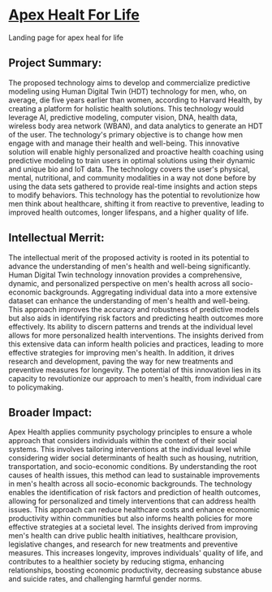 # [Apex Healt For Life](https://apexhealthforlife.com/)
Landing page for apex heal for life


## Project Summary:
The proposed technology aims to develop and commercialize predictive modeling using Human Digital Twin (HDT) technology for men, who, on average, die five years earlier than women, according to Harvard Health, by creating a platform for holistic health solutions. This technology would leverage AI, predictive modeling, computer vision, DNA, health data, wireless body area network (WBAN), and data analytics to generate an HDT of the user. The technology's primary objective is to change how men engage with and manage their health and well-being. This innovative solution will enable highly personalized and proactive health coaching using predictive modeling to train users in optimal solutions using their dynamic and unique bio and IoT data. The technology covers the user's physical, mental, nutritional, and community modalities in a way not done before by using the data sets gathered to provide real-time insights and action steps to modify behaviors. This technology has the potential to revolutionize how men think about healthcare, shifting it from reactive to preventive, leading to improved health outcomes, longer lifespans, and a higher quality of life.

## Intellectual Merrit:
The intellectual merit of the proposed activity is rooted in its potential to advance the understanding of men's health and well-being significantly. Human Digital Twin technology innovation provides a comprehensive, dynamic, and personalized perspective on men's health across all socio-economic backgrounds. Aggregating individual data into a more extensive dataset can enhance the understanding of men's health and well-being. This approach improves the accuracy and robustness of predictive models but also aids in identifying risk factors and predicting health outcomes more effectively. Its ability to discern patterns and trends at the individual level allows for more personalized health interventions. The insights derived from this extensive data can inform health policies and practices, leading to more effective strategies for improving men's health. In addition, it drives research and development, paving the way for new treatments and preventive measures for longevity. The potential of this innovation lies in its capacity to revolutionize our approach to men's health, from individual care to policymaking.

## Broader Impact:
Apex Health applies community psychology principles to ensure a whole approach that considers individuals within the context of their social systems. This involves tailoring interventions at the individual level while considering wider social determinants of health such as housing, nutrition, transportation, and socio-economic conditions. By understanding the root causes of health issues, this method can lead to sustainable improvements in men's health across all socio-economic backgrounds. The technology enables the identification of risk factors and prediction of health outcomes, allowing for personalized and timely interventions that can address health issues. This approach can reduce healthcare costs and enhance economic productivity within communities but also informs health policies for more effective strategies at a societal level. The insights derived from improving men's health can drive public health initiatives, healthcare provision, legislative changes, and research for new treatments and preventive measures. This increases longevity, improves individuals' quality of life, and contributes to a healthier society by reducing stigma, enhancing relationships, boosting economic productivity, decreasing substance abuse and suicide rates, and challenging harmful gender norms.
